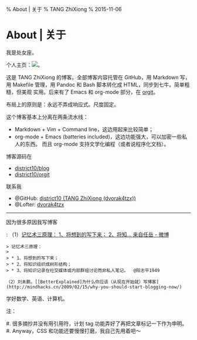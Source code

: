 % About | 关于
% TANG ZhiXiong
% 2015-11-06

About | 关于
============

我是处女座。

个人主页：[![](tangzhixiong.svg)](http://tangzhixiong.com)。

这是 TANG ZhiXiong 的博客。全部博客内容托管在 GitHub，用 Markdown 写，用
Makefile 管理，用 Pandoc 和 Bash 脚本转化成 HTML，同步到七牛。简单粗糙，但美观
实用。后来有了 Emacs 和 org-mode 部分，在 [orgit](orgit/)。

布局上的原则是：永远不弄成响应式。尺度固定。

这个博客基本上分离在两条流水线：

- Markdown + Vim + Command line，这边用起来比较简单；
- org-mode + Emacs (batteries included)，这边功能强大，可以加密一些私人的东西。
  而且 org-mode 支持文学化编程（或者说程序化文档）。

博客源码在

- [district10/blog](https://github.com/district10/blog)
- [district10/orgit](https://github.com/district10/orgit)

联系我

- @GitHub: [district10 (TANG ZhiXiong (dvorak4tzx))](https://github.com/district10)
- @Lofter: [dvorak4tzx](http://dvorak4tzx.lofter.com/)

---

因为很多原因我写博客

:   （1）[记忆术三原理：
    1、将想到的写下来；
    2、将知... 来自任岳 - 微博](http://weibo.com/1664910444/Biy24h2m9?type=comment)

    > 记忆术三原理：
    >
    > * 1、将想到的写下来；
    > * 2、将知识组织成树形结构；
    > * 3、将知识记录在社交媒体或内部群组讨论而非私人笔记。  @阳志平1949

    （2）刘未鹏，[[BetterExplained]为什么你应该（从现在开始就）写博客](http://mindhacks.cn/2009/02/15/why-you-should-start-blogging-now/)

<!--

![Mathematics is the only truly universal language.](http://gnat.qiniudn.com/jodie-foster-math.png)
![Octocat: Adventure Cat](http://gnat-tang-shared-image.qiniudn.com/octocat/adventure-cat.png)
![Kimonotocat](http://gnat-tang-shared-image.qiniudn.com/octocat/kimonotocat.png)

-->

学好数学、英语、计算机。

注：

#. 很多摘抄并没有用引用符，计划 tag 功能弄好了再把文章标记一下作为申明。
#. Anyway，CSS 和功能还要慢慢打磨，我自己先用着吧～

<!--
#. 多说和站长工具实在太拖慢速度了！抛弃！
-->
